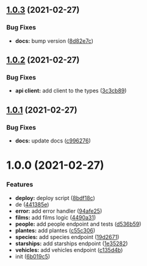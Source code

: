 ## [1.0.3](https://github.com/Gio85/swapi-ts-sdk/compare/v1.0.2...v1.0.3) (2021-02-27)


### Bug Fixes

* **docs:** bump version ([8d82e7c](https://github.com/Gio85/swapi-ts-sdk/commit/8d82e7ca540f40a3047367f092e28f5b28305568))

## [1.0.2](https://github.com/Gio85/swapi-ts-sdk/compare/v1.0.1...v1.0.2) (2021-02-27)


### Bug Fixes

* **api client:** add client to the types ([3c3cb89](https://github.com/Gio85/swapi-ts-sdk/commit/3c3cb89fb8f3176eb0a0b51c0872313b808b2334))

## [1.0.1](https://github.com/Gio85/swapi-ts-sdk/compare/v1.0.0...v1.0.1) (2021-02-27)


### Bug Fixes

* **docs:** update docs ([c996276](https://github.com/Gio85/swapi-ts-sdk/commit/c9962761e9aa34caed0b0f466e40dc81b0da7697))

# 1.0.0 (2021-02-27)


### Features

* **deploy:** deploy script ([8bdf18c](https://github.com/Gio85/swapi-ts-sdk/commit/8bdf18c9bc96bc4db3ec4c26055be820d02ecd71))
* de ([441385e](https://github.com/Gio85/swapi-ts-sdk/commit/441385e25a79afcf320f06c802591459854eed4a))
* **error:** add error handler ([94afe25](https://github.com/Gio85/swapi-ts-sdk/commit/94afe250393d67c8753f435a34a788c27db1d487))
* **films:** add films logic ([4490a31](https://github.com/Gio85/swapi-ts-sdk/commit/4490a31084464b5550611432d06d7b4715589525))
* **people:** add people endpoint and tests ([d536b59](https://github.com/Gio85/swapi-ts-sdk/commit/d536b59e541de9ffc79ae11686b4def2b5f0846a))
* **plantes:** add plantes ([c55c306](https://github.com/Gio85/swapi-ts-sdk/commit/c55c3069cc506e4aeb7cca7383c581a3bcb9c8e0))
* **species:** add species endpoint ([19d2671](https://github.com/Gio85/swapi-ts-sdk/commit/19d2671c5f3a38f00ec42f882ff974248f078132))
* **starships:** add starships endpoint ([1e35282](https://github.com/Gio85/swapi-ts-sdk/commit/1e352827547568fba006ec6f460edd3b6ecc4ce1))
* **vehicles:** add vehicles endpoint ([c135d4b](https://github.com/Gio85/swapi-ts-sdk/commit/c135d4bc7a081ef16b89b7cf60cb2acfcbc6e209))
* init ([6b019c5](https://github.com/Gio85/swapi-ts-sdk/commit/6b019c5ae4243a0af45489bfc011e08b7aa61253))
